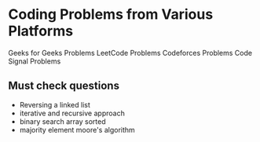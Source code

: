 # Coding Problems from Various Platforms

Geeks for Geeks Problems
LeetCode Problems
Codeforces Problems
Code Signal Problems

## Must check questions

- Reversing a linked list
- iterative and recursive approach
- binary search array sorted
- majority element moore's algorithm
